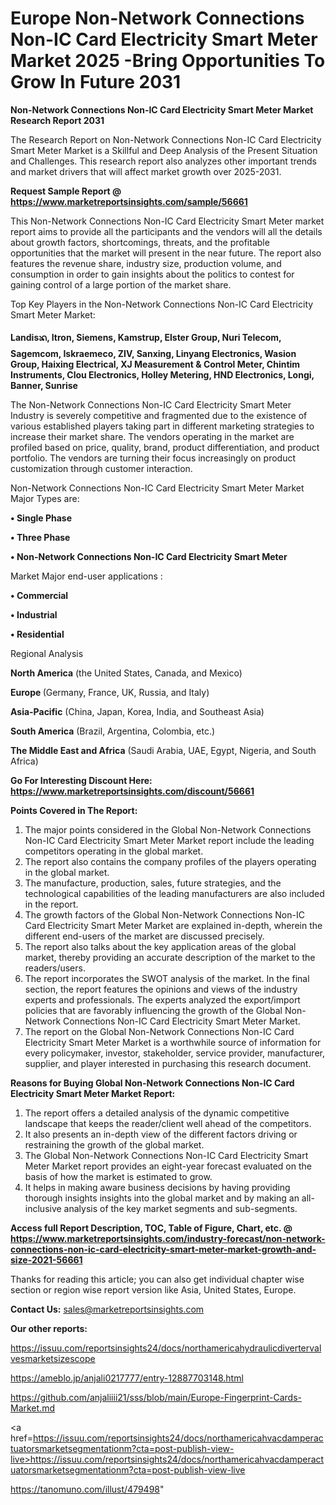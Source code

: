 # Europe Non-Network Connections Non-IC Card Electricity Smart Meter Market 2025 -Bring Opportunities To Grow In Future 2031

<strong>Non-Network Connections Non-IC Card Electricity Smart Meter Market Research Report 2031</strong>

The Research Report on Non-Network Connections Non-IC Card Electricity Smart Meter Market is a Skillful and Deep Analysis of the Present Situation and Challenges. This research report also analyzes other important trends and market drivers that will affect market growth over 2025-2031.

<strong>Request Sample Report @ <a href=https://www.marketreportsinsights.com/sample/56661>https://www.marketreportsinsights.com/sample/56661</a></strong>

This Non-Network Connections Non-IC Card Electricity Smart Meter market report aims to provide all the participants and the vendors will all the details about growth factors, shortcomings, threats, and the profitable opportunities that the market will present in the near future. The report also features the revenue share, industry size, production volume, and consumption in order to gain insights about the politics to contest for gaining control of a large portion of the market share.

Top Key Players in the Non-Network Connections Non-IC Card Electricity Smart Meter Market:

<strong>Landisᬪ, Itron, Siemens, Kamstrup, Elster Group, Nuri Telecom, Sagemcom, Iskraemeco, ZIV, Sanxing, Linyang Electronics, Wasion Group, Haixing Electrical, XJ Measurement & Control Meter, Chintim Instruments, Clou Electronics, Holley Metering, HND Electronics, Longi, Banner, Sunrise</strong>

The Non-Network Connections Non-IC Card Electricity Smart Meter Industry is severely competitive and fragmented due to the existence of various established players taking part in different marketing strategies to increase their market share. The vendors operating in the market are profiled based on price, quality, brand, product differentiation, and product portfolio. The vendors are turning their focus increasingly on product customization through customer interaction.

Non-Network Connections Non-IC Card Electricity Smart Meter Market Major Types are:

<strong>• Single Phase

• Three Phase

• Non-Network Connections Non-IC Card Electricity Smart Meter</strong>

Market Major end-user applications :

<strong>• Commercial

• Industrial

• Residential</strong>

Regional Analysis

</u><strong><b>North America</b></strong> (the United States, Canada, and Mexico)

<strong><b>Europe </b></strong>(Germany, France, UK, Russia, and Italy)

<strong><b>Asia-Pacific</b></strong> (China, Japan, Korea, India, and Southeast Asia)

<strong><b>South America</b></strong> (Brazil, Argentina, Colombia, etc.)

<strong><b>The Middle East and Africa</b></strong> (Saudi Arabia, UAE, Egypt, Nigeria, and South Africa)

<strong>Go For Interesting Discount Here: <a href=https://www.marketreportsinsights.com/discount/56661>https://www.marketreportsinsights.com/discount/56661</a></strong>

<strong>Points Covered in The Report:</strong>
<ol>
  <li>The major points considered in the Global Non-Network Connections Non-IC Card Electricity Smart Meter Market report include the leading competitors operating in the global market.</li>
  <li>The report also contains the company profiles of the players operating in the global market.</li>
  <li>The manufacture, production, sales, future strategies, and the technological capabilities of the leading manufacturers are also included in the report.</li>
  <li>The growth factors of the Global Non-Network Connections Non-IC Card Electricity Smart Meter Market are explained in-depth, wherein the different end-users of the market are discussed precisely.</li>
  <li>The report also talks about the key application areas of the global market, thereby providing an accurate description of the market to the readers/users.</li>
  <li>The report incorporates the SWOT analysis of the market. In the final section, the report features the opinions and views of the industry experts and professionals. The experts analyzed the export/import policies that are favorably influencing the growth of the Global Non-Network Connections Non-IC Card Electricity Smart Meter Market.</li>
  <li>The report on the Global Non-Network Connections Non-IC Card Electricity Smart Meter Market is a worthwhile source of information for every policymaker, investor, stakeholder, service provider, manufacturer, supplier, and player interested in purchasing this research document.</li>
</ol>
<strong>Reasons for Buying Global Non-Network Connections Non-IC Card Electricity Smart Meter Market Report:</strong>

<ol>
  <li>The report offers a detailed analysis of the dynamic competitive landscape that keeps the reader/client well ahead of the competitors.</li>
  <li>It also presents an in-depth view of the different factors driving or restraining the growth of the global market.</li>
  <li>The Global Non-Network Connections Non-IC Card Electricity Smart Meter Market report provides an eight-year forecast evaluated on the basis of how the market is estimated to grow.</li>
  <li>It helps in making aware business decisions by having providing thorough insights insights into the global market and by making an all-inclusive analysis of the key market segments and sub-segments.</li>
</ol>
<strong>Access full Report Description, TOC, Table of Figure, Chart, etc. @ <a href=https://www.marketreportsinsights.com/industry-forecast/non-network-connections-non-ic-card-electricity-smart-meter-market-growth-and-size-2021-56661>https://www.marketreportsinsights.com/industry-forecast/non-network-connections-non-ic-card-electricity-smart-meter-market-growth-and-size-2021-56661</a></strong>


Thanks for reading this article; you can also get individual chapter wise section or region wise report version like Asia, United States, Europe.

<strong>Contact Us:</strong>
sales@marketreportsinsights.com

<strong>Our other reports:</strong>

<a href=https://issuu.com/reportsinsights24/docs/northamericahydraulicdivertervalvesmarketsizescope>https://issuu.com/reportsinsights24/docs/northamericahydraulicdivertervalvesmarketsizescope</a>

<a href=https://ameblo.jp/anjali0217777/entry-12887703148.html>https://ameblo.jp/anjali0217777/entry-12887703148.html</a>

<a href=https://github.com/anjaliiii21/sss/blob/main/Europe-Fingerprint-Cards-Market.md>https://github.com/anjaliiii21/sss/blob/main/Europe-Fingerprint-Cards-Market.md</a>

<a href=https://issuu.com/reportsinsights24/docs/northamericahvacdamperactuatorsmarketsegmentationm?cta=post-publish-view-live>https://issuu.com/reportsinsights24/docs/northamericahvacdamperactuatorsmarketsegmentationm?cta=post-publish-view-live</a>

<a href=https://tanomuno.com/illust/479498>https://tanomuno.com/illust/479498</a>"

